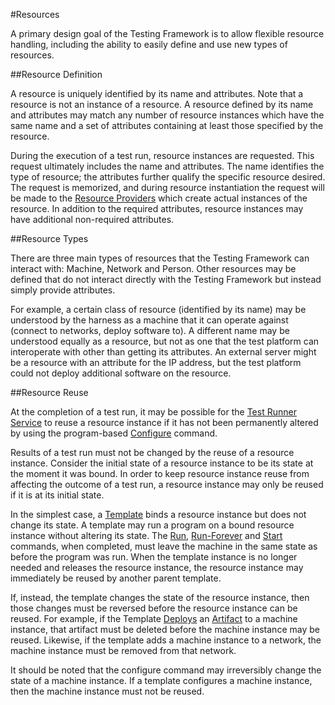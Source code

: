 #Resources

A primary design goal of the Testing Framework is to allow flexible resource handling, including the ability to easily define and 
use new types of resources.

##Resource Definition

A resource is uniquely identified by its name and attributes. Note that a resource is not an instance of a resource. A resource
defined by its name and attributes may match any number of resource instances which have the same name and a set of
attributes containing at least those specified by the resource.

During the execution of a test run, resource instances are requested. This request ultimately includes the name and attributes. 
The name identifies the type of resource; the attributes further qualify the specific resource desired. The request is memorized, 
and during resource instantiation the request will be made to the [Resource Providers](resource_providers.md) which create actual 
instances of the resource. In addition to the required attributes, resource instances may have additional non-required attributes.

##Resource Types

There are three main types of resources that the Testing Framework can interact with: Machine, Network 
and Person. Other resources may be defined that do not interact directly with the Testing Framework but instead simply provide 
attributes.

For example, a certain class of resource (identified by its name) may be understood by the harness as 
a machine that it can operate against (connect to networks, deploy software to). A different name may be understood equally as a 
resource, but not as one that the test platform can interoperate with other than getting its attributes. An external server might be 
a resource with an attribute for the IP address, but the test platform could not deploy additional software on the resource.

##Resource Reuse

At the completion of a test run, it may be possible for the [Test Runner Service](test_runner_service.md) to reuse a 
resource instance if it has not been permanently altered by using the program-based 
[Configure](template_commands.md#configure) command. 

Results of a test run must not be changed by the reuse of a resource instance. Consider the initial state of a 
resource instance to be its state at the moment it was bound. In order to keep resource instance reuse from
affecting the outcome of a test run, a resource instance may only be reused if it is at its initial state.

In the simplest case, a [Template](templates.md) binds a resource instance but does not change its state. A template 
may run a program on a bound resource instance without altering its state. The [Run](template_commands.md#run), 
[Run-Forever](template_commands.md#run-forever) and [Start](template_commands.md#start) commands, 
when completed, must leave the machine in the same state as before the program was run. When the template instance is no longer 
needed and releases the resource instance, the resource instance may immediately be reused by another parent template.

If, instead, the template changes the state of the resource instance, then those changes must be 
reversed before the resource instance can be reused. For example, if the Template [Deploys](template_commands.md#deploy) an 
[Artifact](artifacts.md) to a machine instance, that artifact must be deleted before the machine instance may be reused. Likewise, 
if the template adds a machine instance to a network, the machine instance must be removed from that network.

It should be noted that the configure command may irreversibly change the state of a
machine instance. If a template configures a machine instance, then the machine instance must not be reused.